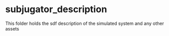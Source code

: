 # subjugator_description
This folder holds the sdf description of the simulated system and any other assets
